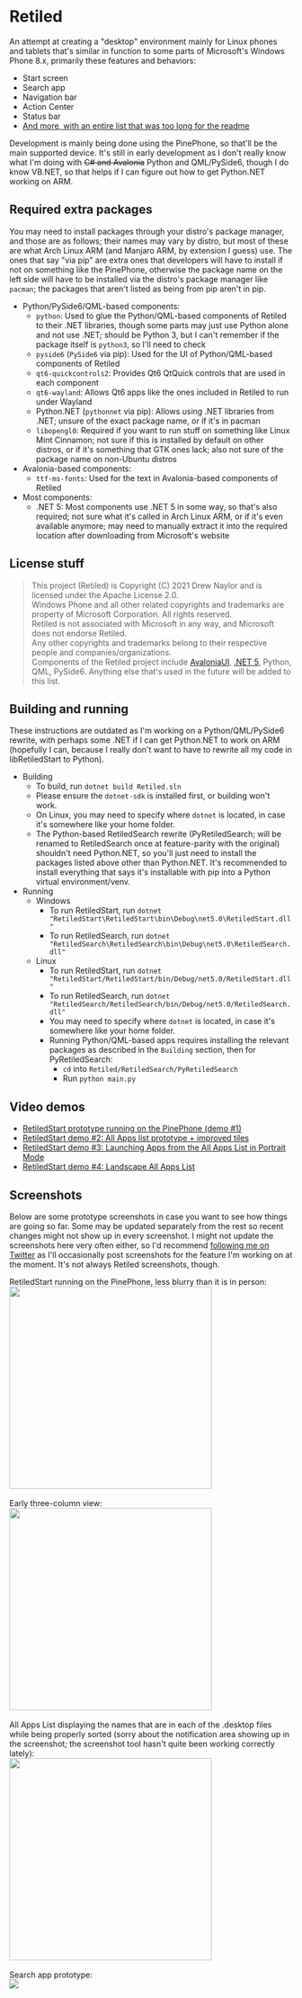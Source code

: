# Retiled

An attempt at creating a "desktop" environment mainly for Linux phones and tablets that's similar in function to some parts of Microsoft's Windows Phone 8.x, primarily these features and behaviors:
- Start screen
- Search app
- Navigation bar
- Action Center
- Status bar
- [And more, with an entire list that was too long for the readme](/docs/eventual-feature-and-behavior-list.md)

Development is mainly being done using the PinePhone, so that'll be the main supported device. It's still in early development as I don't really know what I'm doing with ~~C# and Avalonia~~ Python and QML/PySide6, though I do know VB.NET, so that helps if I can figure out how to get Python.NET working on ARM.

## Required extra packages

You may need to install packages through your distro's package manager, and those are as follows; their names may vary by distro, but most of these are what Arch Linux ARM (and Manjaro ARM, by extension I guess) use. The ones that say "via pip" are extra ones that developers will have to install if not on something like the PinePhone, otherwise the package name on the left side will have to be installed via the distro's package manager like `pacman`; the packages that aren't listed as being from pip aren't in pip.
- Python/PySide6/QML-based components:
  - `python`: Used to glue the Python/QML-based components of Retiled to their .NET libraries, though some parts may just use Python alone and not use .NET; should be Python 3, but I can't remember if the package itself is `python3`, so I'll need to check
  - `pyside6` (`PySide6` via pip): Used for the UI of Python/QML-based components of Retiled
  - `qt6-quickcontrols2`: Provides Qt6 QtQuick controls that are used in each component
  - `qt6-wayland`: Allows Qt6 apps like the ones included in Retiled to run under Wayland
  - Python.NET (`pythonnet` via pip): Allows using .NET libraries from .NET; unsure of the exact package name, or if it's in pacman
  - `libopengl0`: Required if you want to run stuff on something like Linux Mint Cinnamon; not sure if this is installed by default on other distros, or if it's something that GTK ones lack; also not sure of the package name on non-Ubuntu distros
- Avalonia-based components:
  - `ttf-ms-fonts`: Used for the text in Avalonia-based components of Retiled
- Most components:
  - .NET 5: Most components use .NET 5 in some way, so that's also required; not sure what it's called in Arch Linux ARM, or if it's even available anymore; may need to manually extract it into the required location after downloading from Microsoft's website

## License stuff

>This project (Retiled) is Copyright (C) 2021 Drew Naylor and is licensed under the Apache License 2.0.<br>
Windows Phone and all other related copyrights and trademarks are property of Microsoft Corporation. All rights reserved.<br>
Retiled is not associated with Microsoft in any way, and Microsoft does not endorse Retiled.<br>
Any other copyrights and trademarks belong to their respective people and companies/organizations.<br>
Components of the Retiled project include [AvaloniaUI](https://avaloniaui.net/), [.NET 5](https://docs.microsoft.com/en-us/dotnet/core/dotnet-five), Python, QML, PySide6. Anything else that's used in the future will be added to this list.

## Building and running

These instructions are outdated as I'm working on a Python/QML/PySide6 rewrite, with perhaps some .NET if I can get Python.NET to work on ARM (hopefully I can, because I really don't want to have to rewrite all my code in libRetiledStart to Python).

- Building
  - To build, run `dotnet build Retiled.sln`
  - Please ensure the `dotnet-sdk` is installed first, or building won't work.
  - On Linux, you may need to specify where `dotnet` is located, in case it's somewhere like your home folder.
  - The Python-based RetiledSearch rewrite (PyRetiledSearch; will be renamed to RetiledSearch once at feature-parity with the original) shouldn't need Python.NET, so you'll just need to install the packages listed above other than Python.NET. It's recommended to install everything that says it's installable with pip into a Python virtual environment/venv.
- Running
  - Windows
    - To run RetiledStart, run `dotnet "RetiledStart\RetiledStart\bin\Debug\net5.0\RetiledStart.dll"`
    - To run RetiledSearch, run `dotnet "RetiledSearch\RetiledSearch\bin\Debug\net5.0\RetiledSearch.dll"`
  - Linux
    - To run RetiledStart, run `dotnet "RetiledStart/RetiledStart/bin/Debug/net5.0/RetiledStart.dll"`
    - To run RetiledSearch, run `dotnet "RetiledSearch/RetiledSearch/bin/Debug/net5.0/RetiledSearch.dll"`
    - You may need to specify where `dotnet` is located, in case it's somewhere like your home folder.
    - Running Python/QML-based apps requires installing the relevant packages as described in the `Building` section, then for PyRetiledSearch:
      - `cd` into `Retiled/RetiledSearch/PyRetiledSearch`
      - Run `python main.py`

## Video demos

- [RetiledStart prototype running on the PinePhone (demo #1)](https://youtu.be/NpUnrb1wC_8)
- [RetiledStart demo #2: All Apps list prototype + improved tiles](https://youtu.be/GVt1WAN-w04)
- [RetiledStart demo #3: Launching Apps from the All Apps List in Portrait Mode](https://youtu.be/VHvdnHaz9G8)
- [RetiledStart demo #4: Landscape All Apps List](https://youtu.be/FGZ3E5nqb0s)

## Screenshots
Below are some prototype screenshots in case you want to see how things are going so far. Some may be updated separately from the rest so recent changes might not show up in every screenshot. I might not update the screenshots here very often either, so I'd recommend [following me on Twitter](https://twitter.com/DrewTNaylor) as I'll occasionally post screenshots for the feature I'm working on at the moment. It's not always Retiled screenshots, though.

RetiledStart running on the PinePhone, less blurry than it is in person:<br>
<img src="/docs/images/retiledstart-running-on-pinephone.png" width="360"><br>
<br>
Early three-column view:<br>
<img src="/docs/images/retiledstart-tiles-that-look-like-wp.png" width="360"><br>
<br>
All Apps List displaying the names that are in each of the .desktop files while being properly sorted (sorry about the notification area showing up in the screenshot; the screenshot tool hasn't quite been working correctly lately):<br>
<img src="/docs/images/retiledstart-allappslist-with-names-and-sorted.png" width="360"><br>
<br>
Search app prototype:<br>
![](/docs/images/search-prototype.png?raw=true)<br>
